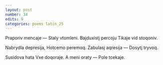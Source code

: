 ```yaml
---
layout: post
number: 34
edits: 9
categories: poems latin_25
---
```


Praporiv mencaje —
Staly vtomleni. 
Bajduxistj percoju 
Tikaje vid stoqoniv.

Nabrydla depresija,
Hotcemo peremoq.
Zabulasj aqresija —
Dosytj tryvoq. 

Susidova hata 
Vxe doqoraje.
A meni oraty —
Pole tcekaje.
